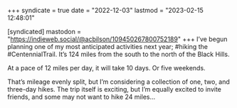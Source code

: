 +++
syndicate = true
date = "2022-12-03"
lastmod = "2023-02-15 12:48:01"

[syndicated]
mastodon = "https://indieweb.social/@acbilson/109450267800752189"
+++
I’ve begun planning one of my most anticipated activities next year; #hiking the #CentennialTrail. It’s 124 miles from the south to the north of the Black Hills.

At a pace of 12 miles per day, it will take 10 days. Or five weekends.

That’s mileage evenly split, but I’m considering a collection of one, two, and three-day hikes. The trip itself is exciting, but I’m equally excited to invite friends, and some may not want to hike 24 miles…
